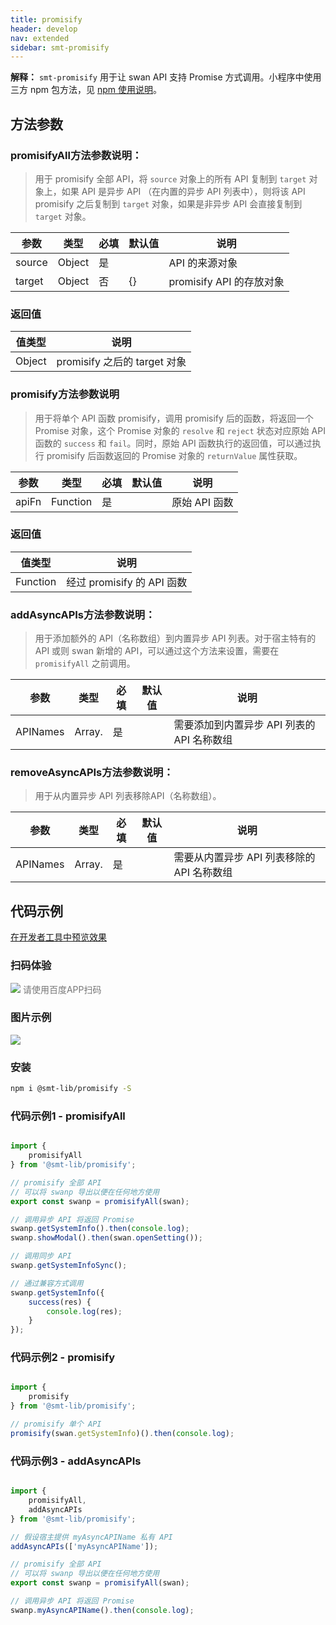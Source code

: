 ```yaml
---
title: promisify
header: develop
nav: extended
sidebar: smt-promisify
---
```




**解释：** `smt-promisify` 用于让 swan API 支持 Promise 方式调用。小程序中使用三方 npm 包方法，见 <a href="https://smartprogram.baidu.com/docs/develop/framework/custom-component_trdparty/" target="_self" title="npm使用说明">npm 使用说明</a>。




## 方法参数

 

### promisifyAll方法参数说明：

> 用于 promisify 全部 API，将 `source` 对象上的所有 API 复制到 `target` 对象上，如果 API 是异步 API （在内置的异步 API 列表中），则将该 API promisify 之后复制到 `target` 对象，如果是非异步 API 会直接复制到 `target` 对象。


| 参数 | 类型  | 必填 | 默认值 |说明|
| ---- | ---- | ---- | ----|----|
| source | Object | 是 | | API 的来源对象 |
| target | Object | 否 | {} | promisify API 的存放对象 |

### 返回值

| 值类型 | 说明 |
|---|---|
| Object | promisify 之后的 target 对象 |







### promisify方法参数说明 

> 用于将单个 API 函数 promisify，调用 promisify 后的函数，将返回一个 Promise 对象，这个 Promise 对象的 `resolve` 和 `reject` 状态对应原始 API 函数的 `success` 和 `fail`。同时，原始 API 函数执行的返回值，可以通过执行 promisify 后函数返回的 Promise 对象的 `returnValue` 属性获取。


| 参数 | 类型  | 必填 | 默认值 |说明|
| ---- | ---- | ---- | ----|----|
| apiFn | Function | 是 | | 原始 API 函数 |

### 返回值

| 值类型 | 说明 |
|---|---|
| Function | 经过 promisify 的 API 函数 |





 

### addAsyncAPIs方法参数说明：

> 用于添加额外的 API（名称数组）到内置异步 API 列表。对于宿主特有的 API 或则 swan 新增的 API，可以通过这个方法来设置，需要在 `promisifyAll` 之前调用。


| 参数 | 类型  | 必填 | 默认值 |说明|
| ---- | ---- | ---- | ----|----|
| APINames | Array.<string> | 是 | | 需要添加到内置异步 API 列表的 API 名称数组 |




 

 

### removeAsyncAPIs方法参数说明：

> 用于从内置异步 API 列表移除API（名称数组）。


| 参数 | 类型  | 必填 | 默认值 |说明|
| ---- | ---- | ---- | ----|----|
| APINames | Array.<string> | 是 | | 需要从内置异步 API 列表移除的 API 名称数组 |



## 代码示例

<a href="swanide://fragment/674eadd727d8a202ce48bb75f4acc7b51577343852289" title="在开发者工具中预览效果" target="_self">在开发者工具中预览效果</a>

### 扫码体验

<div class='scan-code-container'>
    <img src="https://b.bdstatic.com/miniapp/assets/images/doc_demo/subPackages_extensionsPackage_component_pages_smt-promisify.png" class="demo-qrcode-image" />
    <font color=#777 12px>请使用百度APP扫码</font>
</div>


### 图片示例

<div class="m-doc-custom-examples">
    <div class="m-doc-custom-examples-correct">
        <img src="https://b.bdstatic.com/searchbox/icms/searchbox/img/ezgif-6-e309dbc67f5d.gif">
    </div>  
    <div class="m-doc-custom-examples-correct">
        <img src=" ">
    </div>    
    <div class="m-doc-custom-examples-correct">
        <img src=" ">
    </div>       
</div>

### 安装 

```sh
npm i @smt-lib/promisify -S

```

### 代码示例1 - promisifyAll

```js

import {
    promisifyAll
} from '@smt-lib/promisify';

// promisify 全部 API
// 可以将 swanp 导出以便在任何地方使用
export const swanp = promisifyAll(swan);

// 调用异步 API 将返回 Promise
swanp.getSystemInfo().then(console.log);
swanp.showModal().then(swan.openSetting());

// 调用同步 API
swanp.getSystemInfoSync();

// 通过兼容方式调用
swanp.getSystemInfo({
    success(res) {
        console.log(res);
    }
});

```

### 代码示例2 - promisify

```js

import {
    promisify
} from '@smt-lib/promisify';

// promisify 单个 API
promisify(swan.getSystemInfo)().then(console.log);

```

### 代码示例3 - addAsyncAPIs

```js

import {
    promisifyAll,
    addAsyncAPIs
} from '@smt-lib/promisify';

// 假设宿主提供 myAsyncAPIName 私有 API
addAsyncAPIs(['myAsyncAPIName']);

// promisify 全部 API
// 可以将 swanp 导出以便在任何地方使用
export const swanp = promisifyAll(swan);

// 调用异步 API 将返回 Promise
swanp.myAsyncAPIName().then(console.log);

```

